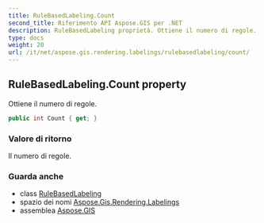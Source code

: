 ```yaml
---
title: RuleBasedLabeling.Count
second_title: Riferimento API Aspose.GIS per .NET
description: RuleBasedLabeling proprietà. Ottiene il numero di regole.
type: docs
weight: 20
url: /it/net/aspose.gis.rendering.labelings/rulebasedlabeling/count/
---
```

## RuleBasedLabeling.Count property

Ottiene il numero di regole.

```csharp
public int Count { get; }
```

### Valore di ritorno

Il numero di regole.

### Guarda anche

* class [RuleBasedLabeling](../)
* spazio dei nomi [Aspose.Gis.Rendering.Labelings](../../rulebasedlabeling/)
* assemblea [Aspose.GIS](../../../)



